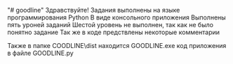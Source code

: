 "# goodline" 
Здравствуйте! 
Задания выполнены на языке программирования Python
В виде консольного приложения 
Выполнены пять уроней заданий 
Шестой уровень не выполнен, так как не было понятно задание 
Так же в коде предствлены некоторые комментарии

Также в папке COODLINE\dist находится GOODLINE.exe 
код приложения в файле GOODLINE.py 